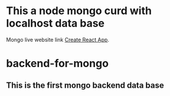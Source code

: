 # This a node mongo curd with localhost data base

Mongo live website link [Create React App](https://github.com/Sazedur11/react-node-mongo-curd-starter.git).

# backend-for-mongo
## This is the first mongo backend data base
